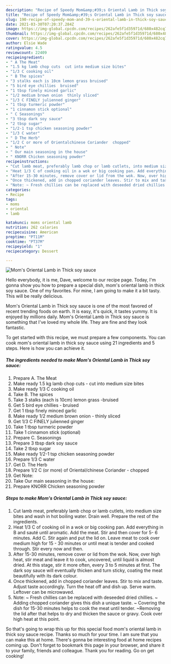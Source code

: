 ```yaml
---
description: "Recipe of Speedy Mom&amp;#39;s Oriental Lamb in Thick soy sauce"
title: "Recipe of Speedy Mom&amp;#39;s Oriental Lamb in Thick soy sauce"
slug: 190-recipe-of-speedy-mom-and-39-s-oriental-lamb-in-thick-soy-sauce
date: 2021-03-30T07:20:37.284Z
image: https://img-global.cpcdn.com/recipes/262afe5f1d35971d/680x482cq70/moms-oriental-lamb-in-thick-soy-sauce-recipe-main-photo.jpg
thumbnail: https://img-global.cpcdn.com/recipes/262afe5f1d35971d/680x482cq70/moms-oriental-lamb-in-thick-soy-sauce-recipe-main-photo.jpg
cover: https://img-global.cpcdn.com/recipes/262afe5f1d35971d/680x482cq70/moms-oriental-lamb-in-thick-soy-sauce-recipe-main-photo.jpg
author: Elsie Wade
ratingvalue: 4.5
reviewcount: 22409
recipeingredient:
- " A The Meat"
- "1.5 kg lamb chop cuts  cut into medium size bites"
- "1/3 C cooking oil"
- " B The spices"
- "3 stalks each is 10cm lemon grass bruised"
- "5 bird eye chillies  bruised"
- "1 tbsp finely minced garlic"
- "1/2 medium brown onion  thinly sliced"
- "1/3 C FINELY julienned ginger"
- "1 tbsp turmeric powder"
- "1 cinnamon stick optional"
- " C Seasonings"
- "3 tbsp dark soy sauce"
- "2 tbsp sugar"
- "1/2-1 tsp chicken seasoning powder"
- "1/3 C water"
- " D The Herb"
- "1/2 C or more of Orientalchinese Coriander  chopped"
- " Note"
- " Our main seasoning in the house"
- " KNORR Chicken seasoning powder"
recipeinstructions:
- "Cut lamb meat, preferably lamb chop or lamb cutlets, into medium size bites and wash in hot boiling water. Drain well. Prepare the rest of the ingredients."
- "Heat 1/3 C of cooking oil in a wok or big cooking pan. Add everything in B and sauté until aromatic. Add the meat. Stir and then cover for 5- 6 minutes. Add C. Stir again and put the lid on. Leave meat to cook over medium high for 15 - 30 minutes or until meat is tender and cooked through. Stir every now and then."
- "After 15-30 minutes, remove cover or lid from the wok. Now, over high heat, stir meat and leave it to cook, uncovered, until liquid is almost dried. At this stage, stir it more often, every 3 to 5 minutes at first. The dark soy sauce will eventually thicken and turn sticky, coating the meat beautifully with its dark colour."
- "Once thickened, add in chopped coriander leaves. Stir to mix and taste. Adjust taste accordingly. Turn the heat off and dish up. Serve warm. Leftover can be microwaved."
- "Note: ~ Fresh chillies can be replaced with deseeded dried chillies. ~ Adding chopped coriander gives this dish a unique taste. ~ Covering the dish for 15-30 minutes helps to cook the meat until tender. ~Removing the lid after that helps to dry and thicken the sauce or gravy. Cook over high heat at this point."
categories:
- Recipe
tags:
- moms
- oriental
- lamb

katakunci: moms oriental lamb 
nutrition: 262 calories
recipecuisine: American
preptime: "PT11M"
cooktime: "PT37M"
recipeyield: "1"
recipecategory: Dessert

---
```



![Mom&#39;s Oriental Lamb in Thick soy sauce](https://img-global.cpcdn.com/recipes/262afe5f1d35971d/680x482cq70/moms-oriental-lamb-in-thick-soy-sauce-recipe-main-photo.jpg)

Hello everybody, it is me, Dave, welcome to our recipe page. Today, I'm gonna show you how to prepare a special dish, mom&#39;s oriental lamb in thick soy sauce. One of my favorites. For mine, I am going to make it a bit tasty. This will be really delicious.



Mom&#39;s Oriental Lamb in Thick soy sauce is one of the most favored of recent trending foods on earth. It is easy, it's quick, it tastes yummy. It is enjoyed by millions daily. Mom&#39;s Oriental Lamb in Thick soy sauce is something that I've loved my whole life. They are fine and they look fantastic.


To get started with this recipe, we must prepare a few components. You can cook mom&#39;s oriental lamb in thick soy sauce using 21 ingredients and 5 steps. Here is how you can achieve it.

<!--inarticleads1-->

##### The ingredients needed to make Mom&#39;s Oriental Lamb in Thick soy sauce:

1. Prepare  A. The Meat
1. Make ready 1.5 kg lamb chop cuts - cut into medium size bites
1. Make ready 1/3 C cooking oil
1. Take  B. The spices
1. Take 3 stalks (each is 10cm) lemon grass -bruised
1. Get 5 bird eye chillies - bruised
1. Get 1 tbsp finely minced garlic
1. Make ready 1/2 medium brown onion - thinly sliced
1. Get 1/3 C FINELY julienned ginger
1. Take 1 tbsp turmeric powder
1. Take 1 cinnamon stick (optional)
1. Prepare  C. Seasonings
1. Prepare 3 tbsp dark soy sauce
1. Take 2 tbsp sugar
1. Make ready 1/2-1 tsp chicken seasoning powder
1. Prepare 1/3 C water
1. Get  D. The Herb
1. Prepare 1/2 C (or more) of Oriental/chinese Coriander - chopped
1. Get  Note:
1. Take  Our main seasoning in the house:
1. Prepare  KNORR Chicken seasoning powder




<!--inarticleads2-->

##### Steps to make Mom&#39;s Oriental Lamb in Thick soy sauce:

1. Cut lamb meat, preferably lamb chop or lamb cutlets, into medium size bites and wash in hot boiling water. Drain well. Prepare the rest of the ingredients.
1. Heat 1/3 C of cooking oil in a wok or big cooking pan. Add everything in B and sauté until aromatic. Add the meat. Stir and then cover for 5- 6 minutes. Add C. Stir again and put the lid on. Leave meat to cook over medium high for 15 - 30 minutes or until meat is tender and cooked through. Stir every now and then.
1. After 15-30 minutes, remove cover or lid from the wok. Now, over high heat, stir meat and leave it to cook, uncovered, until liquid is almost dried. At this stage, stir it more often, every 3 to 5 minutes at first. The dark soy sauce will eventually thicken and turn sticky, coating the meat beautifully with its dark colour.
1. Once thickened, add in chopped coriander leaves. Stir to mix and taste. Adjust taste accordingly. Turn the heat off and dish up. Serve warm. Leftover can be microwaved.
1. Note: ~ Fresh chillies can be replaced with deseeded dried chillies. ~ Adding chopped coriander gives this dish a unique taste. ~ Covering the dish for 15-30 minutes helps to cook the meat until tender. ~Removing the lid after that helps to dry and thicken the sauce or gravy. Cook over high heat at this point.




So that's going to wrap this up for this special food mom&#39;s oriental lamb in thick soy sauce recipe. Thanks so much for your time. I am sure that you can make this at home. There's gonna be interesting food at home recipes coming up. Don't forget to bookmark this page in your browser, and share it to your family, friends and colleague. Thank you for reading. Go on get cooking!
